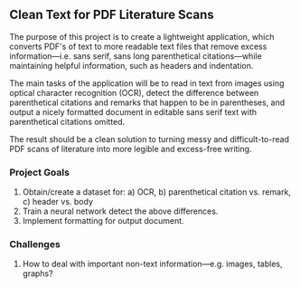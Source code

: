 ## Clean Text for PDF Literature Scans

The purpose of this project is to create a lightweight application, which converts PDF's of text to more readable text files that remove excess information—i.e. sans serif, sans long parenthetical citations—while maintaining helpful information, such as headers and indentation. 

The main tasks of the application will be to read in text from images using optical character recognition (OCR), detect the difference between parenthetical citations and remarks that happen to be in parentheses, and output a nicely formatted document in editable sans serif text with parenthetical citations omitted.

The result should be a clean solution to turning messy and difficult-to-read PDF scans of literature into more legible and excess-free writing.

### Project Goals

1. Obtain/create a dataset for: a) OCR, b) parenthetical citation vs. remark, c) header vs. body
2. Train a neural network detect the above differences.
3. Implement formatting for output document.

### Challenges

1. How to deal with important non-text information—e.g. images, tables, graphs?
